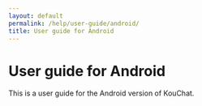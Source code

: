 ```yaml
---
layout: default
permalink: /help/user-guide/android/
title: User guide for Android
---
```


# User guide for Android

This is a user guide for the Android version of KouChat.
